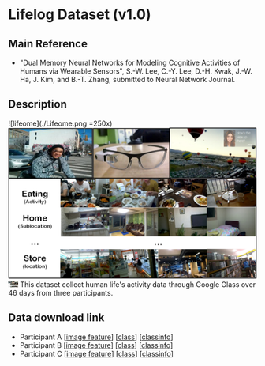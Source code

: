 # Lifelog Dataset (v1.0)
## Main Reference
- "Dual Memory Neural Networks for Modeling Cognitive Activities of Humans via Wearable Sensors", S.-W. Lee, C.-Y. Lee, D.-H. Kwak, J.-W. Ha, J. Kim, and B.-T. Zhang, submitted to Neural Network Journal.


## Description
![lifeome](./Lifeome.png =250x)
<img src="Lifeome.png" width="600"  />
<img src="Lifeome.png" alt="Drawing" style="width: 20px;"/>
This dataset collect human life's activity data through Google Glass over 46 days from three participants.



## Data download link
- Participant A [[image feature](AlexNet_A.hdf5)] [[class](class_A.hdf5)] [[classinfo](classinfo_A.hdf5)]
- Participant B [[image feature](AlexNet_B.hdf5)] [[class](class_B.hdf5)] [[classinfo](classinfo_B.hdf5)]
- Participant C [[image feature](AlexNet_C.hdf5)] [[class](class_C.hdf5)] [[classinfo](classinfo_C.hdf5)]
